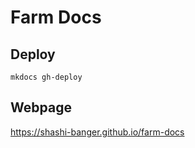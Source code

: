 
# Farm Docs 

## Deploy

```mkdocs gh-deploy```

## Webpage

https://shashi-banger.github.io/farm-docs
